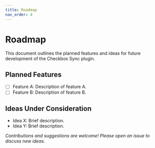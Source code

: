 ```yaml
---
title: Roadmap
nav_order: 4
---
```

# Roadmap

This document outlines the planned features and ideas for future development of the Checkbox Sync plugin.

## Planned Features

*   [ ] Feature A: Description of feature A.
*   [ ] Feature B: Description of feature B.

## Ideas Under Consideration

*   Idea X: Brief description.
*   Idea Y: Brief description.

*Contributions and suggestions are welcome! Please open an issue to discuss new ideas.*